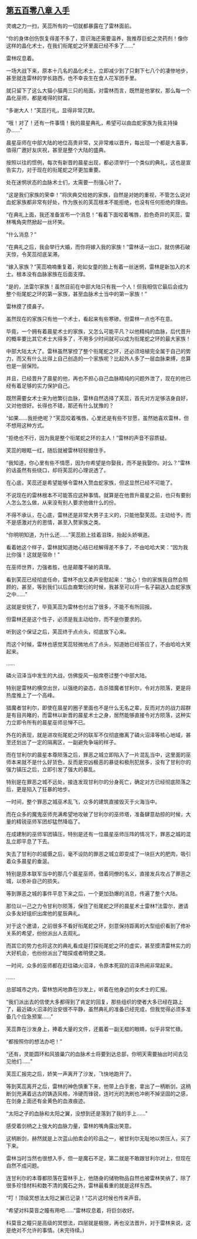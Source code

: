 ## [第五百零八章 入手](https://www.xxbiquge.com/11_11222/8940232.html)


  灵魂之力一扫，芙蕊所有的一切就都暴露在了雷林面前。

  “你的身体创伤恢复得差不多了，意识海还需要温养，我推荐巨蛇之灵药剂！像你这样的晶化术士，在我们衔尾蛇之环里面已经不多了……”

  雷林叹息着。

  一场大战下来，原本十几名的晶化术士，立即减少到了只剩下七八个的凄惨地步，甚至就连雷林的学长路西，也不幸丧生在食人花军团手里。

  就只留下了这么大猫小猫两三只的局面，对雷林而言，既然是他掌权，那么每一个晶化巫师，都是难得的财富。

  “多谢大人！”芙蕊行礼，显得非常沉默。

  “哦！对了！还有一件事情！我的晨星典礼，希望可以由血蛇家族为我主持操办……”

  晨星巫师在中部大陆的地位高贵非常，又非常难以晋升，每出现一个都是大喜事，值得广邀好友庆祝，甚至是整个大陆的盛典。

  按照以往的惯例，每次有新晋的晨星出现，都必须举行一个类似的典礼，这也是宣告实力，对于现在的衔尾蛇之环更加重要。

  处在迷惘状态的血脉术士们，太需要一剂强心针了。

  “这是我们家族的荣幸！”将庆典交给她的家族，自然是对她的重视，不管怎么说对血蛇家族都非常有好处，作为族长的芙蕊根本不能拒绝，也没有任何拒绝的理由。

  “在典礼上面，我还准备宣布一个消息！”看着下面咬着嘴唇，脸色奇异的芙蕊，雷林嘴角突然掀起一丝坏笑。

  “什么消息？”

  “在典礼之后，我会举行大婚，而你将嫁入我的家族！”雷林话一出口，就仿佛石破天惊，令芙蕊彻底呆滞。

  “嫁入家族？”芙蕊喃喃重复着，宛如女童的脸上有着一丝迷惘，雷林是新加入的术士。根本没有血脉家族在后面支撑。

  “是的，法雷尔家族！虽然目前在中部大陆只有我一个人！但我相信它最后会成为整个衔尾蛇之环的第一家族，甚至血脉术士当中的第一家族！”

  雷林摸了摸鼻子。

  虽然现在的家族只有他一个术士，看起来有些寒碜。但雷林一点也不在意。

  毕竟，一个拥有着晨星术士的家族，又怎么可能平凡？以他精纯的血脉，后代晋升的概率要比其它术士大得多了，不用多少时间就可以成为衔尾蛇之环的最大家族！

  中部大陆太大了。雷林虽然掌控了整个衔尾蛇之环，还必须培植完全属于自己的势力，而又有什么比得上自己创造的一个家族呢？比起外人多了一层血脉束缚，总算也是一层保险。

  并且，已经晋升了晨星的他，再也不担心自己血脉精纯的问题外泄了，现在的他已经有着足够的实力保护自己。

  既然需要女术士来为他繁衍血脉，雷林自然选择了芙蕊，首先对方足够洁身自好，又对他很好。长得也不错，那还有什么犹豫的？

  “如果……我拒绝呢？”芙蕊咬着嘴唇，心里还是有些不甘愿，虽然她喜欢雷林，但不想用这种方式。

  “拒绝也不行，因为我是整个衔尾蛇之环的主人！”雷林的声音不容质疑。

  芙蕊的眼眶一红，随后就被雷林轻轻握住手。

  “我知道，你心里有些不情愿，因为你希望是你娶我，而不是我娶你。对么？”雷林的话虽然有些绕口，却将芙蕊的心理说透了。

  在心底，芙蕊还是希望能够令雷林入赘血蛇家族，但这显然已经不可能了。

  不说现在的雷林根本不可能答应这种事情。就算是在他晋升晨星之前，也只有要别人怎么怎么做，从来没有别人要求他做什么的份。

  不得不承认，在心底，雷林还是非常大男子主义的，只能他娶芙蕊。主动给予，而不是感激对方的恩情，甚至入赘家族之类。

  “你明明知道，为什么还……”芙蕊脸上挂着泪珠，抬起头娇嗔道。

  看着她这个样子，雷林就知道她心结已经解得差不多了，不由哈哈大笑：“因为我比你强！这就是宿命！”

  在巫师世界，力强者胜，也是颠覆不破的真理。

  看到芙蕊已经彻底任命，雷林不由又柔声安慰起来：“放心！你的家族我自然会照顾的，甚至，等到我们以后血裔繁衍的时候，我甚至可以将一名子嗣送入血蛇家族之中……”

  这就是安抚了，毕竟芙蕊为雷林也付出了很多，不能不有所回报。

  但雷林还是这个性子，必须是我主动给你，而不是你要求的。

  听到这个保证之后，芙蕊终于点点头，彻底放下心来。

  而这个时候，雷林也感觉芙蕊轻微地点了点头，知道她已经答应了，不由哈哈大笑起来。

  ……

  磷火沼泽当中发生的大战，仿佛旋风一般席卷过整个中部大陆。

  特别是雷林的横空出世，以强绝的姿态，击杀猎魔者甘利尔，令对方陨落，更是将热度推上了一个高峰。

  猎魔者甘利尔，即使在晨星的圈子里面也不是什么无名之辈，反而对方的战力超群是有目共睹的，而雷林以新晋的晨星术士之身，居然能够直接令对方陨落，这种实力立即令所有的晨星巫师忌惮不已。

  外在的表现，就是进攻衔尾蛇之环的联军不仅彻底撤离了磷火沼泽等核心地域，甚至还划出了一定的隔离区，一副避免争端的样子。

  而在甘利尔的晨星本尊陨落之后，罪恶之城立即陷入了一片混乱当中，这里面的巫师本来就不是什么好货色，反而是穷凶极恶的暴徒和极刑犯居多，没有了甘利尔的强力镇压之后，立即引发了强大的暴乱。

  特别是在罪恶之城不远处，接连发现甘利尔的分身死亡，确定对方已经彻底陨落之后，更是陷入了狂暴的地步。

  一时间，整个罪恶之城巫术乱飞，众多的建筑直接毁灭于火海当中。

  而在众多的魔鬼巫师充满希望地攻破了甘利尔的巫师塔，准备肆意劫掠的时候，大量的精锐巫师军团却猛然降临了。

  在成建制的巫师军团镇压，特别是还有一位晨星巫师压阵的情况下，罪恶之城的混乱立即平息了下去。

  失去了甘利尔的威慑之后，毫不设防的罪恶之城立即变成了一块巨大的肥肉，吸引着众多晨星的垂涎。

  特别是原本联军当中的那几个晨星巫师，借着同僚的名义，直接发兵攻占了罪恶之城，以弥补自己的损失。

  等到罪恶之城的事件平息下来之后，一个更加劲爆的消息，传遍了整个大陆。

  那位以一己之力令甘利尔陨落，保住了衔尾蛇之环的晨星术士雷林?法雷尔，邀请众多友好组织出席他的星辰典礼。

  对于这个邀请，之前很多不看好衔尾蛇之环，刻意保持距离的大型组织看到了修补关系的希望，纷纷派出人去观礼。

  而其它的势力也将这次的典礼看成是打探衔尾蛇之环的虚实，甚至摸清雷林实力的大好机会，也纷纷派出了暗探或者明使之类。

  一时间，众多的巫师都在赶往磷火沼泽，令原本死寂的沼泽热闹非常起来。

  ……

  总部城市之内，雷林悠闲地靠在沙发上，听着在他身边的女术士的汇报。

  “我们派出去的信使大多都得到了肯定的回复，那些组织的使者大多已经在路上了，最近磷火沼泽的治安很不平静，虽然典礼的准备已经完成，但我觉得必须多准备几个应急预案……”

  芙蕊靠在沙发身上，捧着大量的文件，还戴着一副无框的眼睛，似乎非常忙碌。

  “都按照你的想法办吧！”

  “还有，灵能圆环和风狼巢穴的血脉术士将要到达总部，你明天需要抽出时间去见见他们……”

  芙蕊汇报完之后，娇笑一声离开了沙发，飞快地跑开了。

  等到芙蕊离开之后，雷林的神色慎重下来，他带上白手套，拿出了一柄断剑，这柄断剑充满着远古的铸造风格，冷硬而锋锐，连时光的洗刷也冲刷不掉坚固的之感，在剑身上面还有金黄色的血液痕迹。

  “太阳之子的血脉和太阳之翼，没想到还是落到了我的手上……”

  感受着剑柄之上强大的血脉力量，雷林的嘴角露出笑意。

  这柄断剑，赫然就是上次蓝山拍卖会的珍品之一，被甘利尔无耻地以势压人，买了下来。

  雷林当时当然也很想入手，但一是魔石不足，第二就是不敢跟甘利尔对上，但现在自然不成问题。

  连甘利尔的本尊都陨落在雷林手上，他随身的储物物品自然也被雷林笑纳了，除了很多珍惜材料和数不清的魔石之外，雷林最看重的就是这样东西。

  “叮！顶级冥想法太阳之翼已记录！”芯片这时候也传来声音。

  “希望对科莫音之瞳有用吧……”雷林叹息着，将巨剑收好。

  科莫音之瞳只是高级的冥想法，四层就是极限，再也没法晋升，对于雷林来说，这是绝对不允许的事情。(未完待续。)
